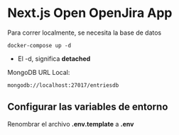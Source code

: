   # Next.js Open OpenJira App

  Para correr localmente, se necesita la base de datos
```
docker-compose up -d
```

* El -d, significa __detached__

MongoDB URL Local:
```
mongodb://localhost:27017/entriesdb
```

## Configurar las variables de entorno
Renombrar el archivo __.env.template__ a __.env__